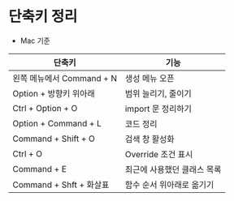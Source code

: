 # 단축키 정리
- Mac 기준

| 단축키 | 기능 |
| ---- | ---- |
| 왼쪽 메뉴에서 Command + N | 생성 메뉴 오픈 |
| Option + 방향키 위아래 | 범위 늘리기, 줄이기 |
| Ctrl + Option + O | import 문 정리하기 |
| Option + Command + L | 코드 정리 |
| Command + Shift + O | 검색 창 활성화 |
| Ctrl + O | Override 조건 표시 |
| Command + E | 최근에 사용했던 클래스 목록 |
| Command + Shft + 화살표 | 함수 순서 위아래로 옮기기 |
